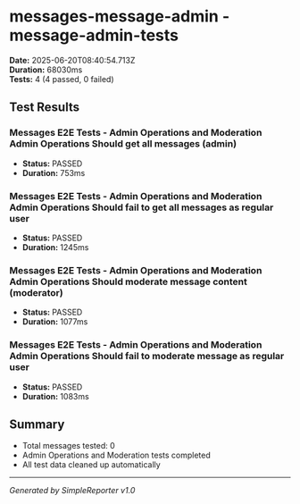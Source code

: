 # messages-message-admin - message-admin-tests

**Date:** 2025-06-20T08:40:54.713Z  
**Duration:** 68030ms  
**Tests:** 4 (4 passed, 0 failed)

## Test Results


### Messages E2E Tests - Admin Operations and Moderation Admin Operations Should get all messages (admin)
- **Status:** PASSED
- **Duration:** 753ms



### Messages E2E Tests - Admin Operations and Moderation Admin Operations Should fail to get all messages as regular user
- **Status:** PASSED
- **Duration:** 1245ms



### Messages E2E Tests - Admin Operations and Moderation Admin Operations Should moderate message content (moderator)
- **Status:** PASSED
- **Duration:** 1077ms



### Messages E2E Tests - Admin Operations and Moderation Admin Operations Should fail to moderate message as regular user
- **Status:** PASSED
- **Duration:** 1083ms



## Summary

- Total messages tested: 0
- Admin Operations and Moderation tests completed
- All test data cleaned up automatically

---
*Generated by SimpleReporter v1.0*
